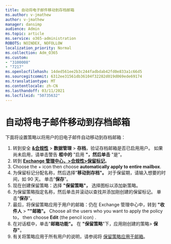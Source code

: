 ```yaml
---
title: 自动将电子邮件移动到存档邮箱
ms.author: v-jmathew
author: v-jmathew
manager: dansimp
audience: Admin
ms.topic: article
ms.service: o365-administration
ROBOTS: NOINDEX, NOFOLLOW
localization_priority: Normal
ms.collection: Adm_O365
ms.custom:
- "3100008"
- "7217"
ms.openlocfilehash: 14ded561ee2b3c244fadbdab42fd0e833a1c66d5
ms.sourcegitcommit: 6312ee31561db36104f32282d019d069ede69174
ms.translationtype: MT
ms.contentlocale: zh-CN
ms.lasthandoff: 03/11/2021
ms.locfileid: "50735632"
---
```

# <a name="automatically-move-email-messages-to-the-archive-mailbox"></a>自动将电子邮件移动到存档邮箱

下面将设置策略以将用户的旧电子邮件自动移动到存档邮箱：

1. 转到安全 [**&合规性**](https://go.microsoft.com/fwlink/p/?linkid=2077143)  >  **数据管理**  >  **存档**，验证存档邮箱是否已启用用户。 如果尚未启用，请单击警告 **框中的** "启用 **"，然后单击** "是"。
2. 转到 [**Exchange 管理中心，>合规性>保留标记**](https://go.microsoft.com/fwlink/?linkid=2059104)。
3. Choose the + icon then choose **automatically apply to entire mailbox**.
4. 为保留标记分配名称，然后选择"**移动到存档"。** 对于保留期，请输入想要的时间，如 90 天。 单击“**保存**”。
5. 现在创建保留策略：选择 **"保留策略"，** 选择图标以添加新策略。
6. 为保留策略指定名称，然后单击并滚动以查找并添加刚创建的保留标记。 单击“**保存**”。
7. 最后，将保留策略应用于用户的邮箱：仍在 Exchange 管理中心中，转到 **"收件人**  >  **""邮箱"。** Choose all the users who you want to apply the policy to， then choose **Edit** (the pencil icon) .
8. 在对话框中，单击"**邮箱功能"。** 在 **"保留策略**"下，应用刚创建的策略> **保存"**。
9. 有关将策略应用于所有用户的说明，请参阅将 [保留策略应用于邮箱](https://docs.microsoft.com/exchange/security-and-compliance/messaging-records-management/apply-retention-policy)。
